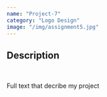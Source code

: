 ```yaml
---
name: "Project-7"
category: "Logo Design"
image: "/img/assignment5.jpg"
---
```


<h2 class='text-xl font-bold'>Description</h2>
<br>
<p>Full text that decribe my project</p>